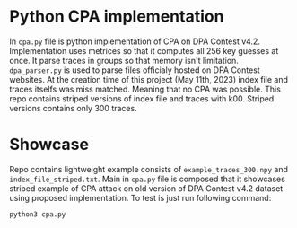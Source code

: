 # Python CPA implementation

In `cpa.py` file is python implementation of CPA on DPA Contest v4.2. Implementation uses metrices so that it computes all 256 key guesses at once. It parse traces in groups so that memory isn't limitation. `dpa_parser.py` is used to parse files officialy hosted on DPA Contest websites. At the creation time of this project (May 11th, 2023) index file and traces itselfs was miss matched. Meaning that no CPA was possible. This repo contains striped versions of index file and traces with k00. Striped versions contains only 300 traces.

# Showcase

Repo contains lightweight example consists of `example_traces_300.npy` and `index_file_striped.txt`. Main in `cpa.py` file is composed that it showcases striped example of CPA attack on old version of DPA Contest v4.2 dataset using proposed implementation. To test is just run following command:

```python
python3 cpa.py
```